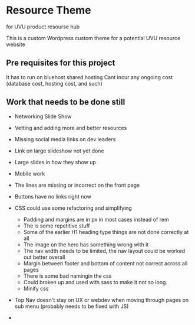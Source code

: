 
# Resource Theme
for UVU product resourse hub

This is a custom Wordpress custom theme for a potential UVU resource website

## Pre requisites for this project 
It has to run on bluehost shared hosting
Cant incur any ongoing cost (database cost, hosting cost, and such)



## Work that needs to be done still
- Networking Slide Show
- Vetting and adding more and better resources
- Missing social media links on dev leaders
- Link on large slideshow not yet done
- Large slides in how they show up
- Mobile work 
- The lines are missing or incorrect on the front page
- Buttons have no links right now

- CSS could use some refactoring and simplifying
  - Padding and margins are in px in most cases instead of rem
  - The is some repetitive stuff
  - Some of the earlier H1 heading type things are not done correctly at all
  - The image on the hero has something wrong with it
  - The nav width needs to be limited, the nav layout could be worked out better overall
  - Margin between footer and bottom of content not correct across all pages
  - There is some bad namingin the css
  - Could broken up and used with sass to make it not so long.
  - Minify css
- Top Nav doesn't stay on UX or webdev when moving through pages on sub menu (probably needs to be fixed with JS)
- 
  

